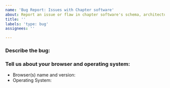 ```yaml
---
name: 'Bug Report: Issues with Chapter software'
about: Report an issue or flaw in chapter software's schema, architecture, APIs, UI or anything related to our software.
title: ''
labels: 'type: bug'
assignees: ''

---
```


### Describe the bug:
<!-- Please describe the bug in as much detail as possible. -->


### Tell us about your browser and operating system:
- Browser(s) name and version: 
- Operating System: 
